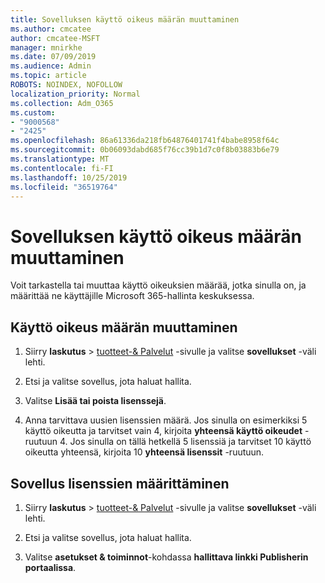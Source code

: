 ```yaml
---
title: Sovelluksen käyttö oikeus määrän muuttaminen
ms.author: cmcatee
author: cmcatee-MSFT
manager: mnirkhe
ms.date: 07/09/2019
ms.audience: Admin
ms.topic: article
ROBOTS: NOINDEX, NOFOLLOW
localization_priority: Normal
ms.collection: Adm_O365
ms.custom:
- "9000568"
- "2425"
ms.openlocfilehash: 86a61336da218fb64876401741f4babe8958f64c
ms.sourcegitcommit: 0b06093dabd685f76cc39b1d7c0f8b03883b6e79
ms.translationtype: MT
ms.contentlocale: fi-FI
ms.lasthandoff: 10/25/2019
ms.locfileid: "36519764"
---
```

# <a name="change-app-license-quantity"></a>Sovelluksen käyttö oikeus määrän muuttaminen

Voit tarkastella tai muuttaa käyttö oikeuksien määrää, jotka sinulla on, ja määrittää ne käyttäjille Microsoft 365-hallinta keskuksessa. 

## <a name="to-change-license-quantity"></a>Käyttö oikeus määrän muuttaminen

1. Siirry **laskutus** > [tuotteet-& Palvelut](https://go.microsoft.com/fwlink/p/?linkid=842054) -sivulle ja valitse **sovellukset** -väli lehti.

2. Etsi ja valitse sovellus, jota haluat hallita.  

3. Valitse **Lisää tai poista lisenssejä**.

4. Anna tarvittava uusien lisenssien määrä. Jos sinulla on esimerkiksi 5 käyttö oikeutta ja tarvitset vain 4, kirjoita **yhteensä käyttö oikeudet** -ruutuun 4. Jos sinulla on tällä hetkellä 5 lisenssiä ja tarvitset 10 käyttö oikeutta yhteensä, kirjoita 10 **yhteensä lisenssit** -ruutuun.

## <a name="to-assign-app-licenses"></a>Sovellus lisenssien määrittäminen

1. Siirry **laskutus** > [tuotteet-& Palvelut](https://go.microsoft.com/fwlink/p/?linkid=842054) -sivulle ja valitse **sovellukset** -väli lehti.

2. Etsi ja valitse sovellus, jota haluat hallita.  

3. Valitse **asetukset & toiminnot**-kohdassa **hallittava linkki Publisherin portaalissa**.